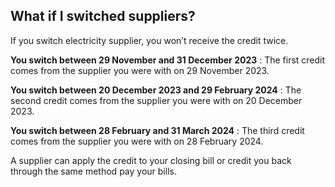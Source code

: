 ##  What if I switched suppliers?

If you switch electricity supplier, you won’t receive the credit twice.

**You switch between 29 November and 31 December 2023** : The first credit
comes from the supplier you were with on 29 November 2023.

**You switch between 20 December 2023 and 29 February 2024** : The second
credit comes from the supplier you were with on 20 December 2023.

**You switch between 28 February and 31 March 2024** : The third credit comes
from the supplier you were with on 28 February 2024.

A supplier can apply the credit to your closing bill or credit you back
through the same method pay your bills.
